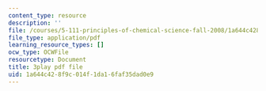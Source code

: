 ```yaml
---
content_type: resource
description: ''
file: /courses/5-111-principles-of-chemical-science-fall-2008/1a644c428f9c014f1da16faf35dad0e9_8b56I8U24xU.pdf
file_type: application/pdf
learning_resource_types: []
ocw_type: OCWFile
resourcetype: Document
title: 3play pdf file
uid: 1a644c42-8f9c-014f-1da1-6faf35dad0e9
---
```

